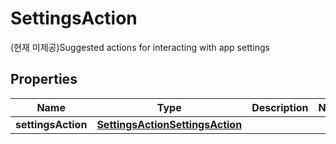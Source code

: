 

# SettingsAction

(현재 미제공)Suggested actions for interacting with app settings

## Properties

| Name | Type | Description | Notes |
|------------ | ------------- | ------------- | -------------|
|**settingsAction** | [**SettingsActionSettingsAction**](SettingsActionSettingsAction.md) |  |  |



